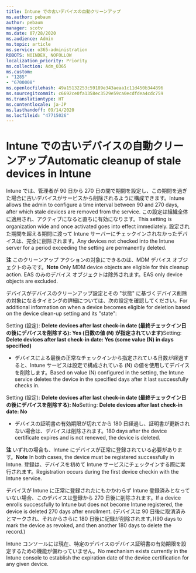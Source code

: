 ```yaml
---
title: Intune での古いデバイスの自動クリーンアップ
ms.author: pebaum
author: pebaum
manager: scotv
ms.date: 07/28/2020
ms.audience: Admin
ms.topic: article
ms.service: o365-administration
ROBOTS: NOINDEX, NOFOLLOW
localization_priority: Priority
ms.collection: Adm_O365
ms.custom:
- "1285"
- "6700008"
ms.openlocfilehash: 49a15132253c59189e343aeaa1c11d450b344896
ms.sourcegitcommit: c6692ce0fa1358ec3529e59ca0ecdfdea4cdc759
ms.translationtype: HT
ms.contentlocale: ja-JP
ms.lasthandoff: 09/14/2020
ms.locfileid: "47715026"
---
```

# <a name="automatic-cleanup-of-stale-devices-in-intune"></a><span data-ttu-id="382fd-102">Intune での古いデバイスの自動クリーンアップ</span><span class="sxs-lookup"><span data-stu-id="382fd-102">Automatic cleanup of stale devices in Intune</span></span>

<span data-ttu-id="382fd-103">Intune では、管理者が 90 日から 270 日の間で期間を設定し、この期間を過ぎた場合に古いデバイスがサービスから削除されるように構成できます。</span><span class="sxs-lookup"><span data-stu-id="382fd-103">Intune allows the admin to configure a time interval between 90 and 270 days, after which stale devices are removed from the service.</span></span> <span data-ttu-id="382fd-104">この設定は組織全体に適用され、アクティブになると直ちに有効になります。</span><span class="sxs-lookup"><span data-stu-id="382fd-104">This setting is organization wide and once activated goes into effect immediately.</span></span> <span data-ttu-id="382fd-105">設定された期間を超える期間に渡って Intune サーバーにチェックインされなかったデバイスは、完全に削除されます。</span><span class="sxs-lookup"><span data-stu-id="382fd-105">Any devices not checked into the Intune server for a period exceeding the setting are permanently deleted.</span></span>

<span data-ttu-id="382fd-106">**注** このクリーンアップ アクションの対象にできるのは、MDM デバイス オブジェクトのみです。</span><span class="sxs-lookup"><span data-stu-id="382fd-106">**Note** Only MDM device objects are eligible for this cleanup action.</span></span> <span data-ttu-id="382fd-107">EAS のみのデバイス オブジェクトは除外されます。</span><span class="sxs-lookup"><span data-stu-id="382fd-107">EAS only device objects are excluded.</span></span>

<span data-ttu-id="382fd-108">デバイスがデバイスのクリーンアップ設定とその "状態" に基づくデバイス削除の対象になるタイミングの詳細については、次の設定を確認してください。</span><span class="sxs-lookup"><span data-stu-id="382fd-108">For additional information on when a device becomes eligible for deletion based on the device clean-up setting and its "state":</span></span>

<span data-ttu-id="382fd-109">Setting (設定): **Delete devices after last check-in date (最終チェックイン日の後にデバイスを削除する): Yes (日数の値 (N) が指定されています)**</span><span class="sxs-lookup"><span data-stu-id="382fd-109">Setting: **Delete devices after last check-in date: Yes (some value (N) in days specified)**</span></span>

- <span data-ttu-id="382fd-110">デバイスによる最後の正常なチェックインから指定されている日数が経過すると、Intune サービスは設定で構成されている (N) の値を使用してデバイスを削除します。</span><span class="sxs-lookup"><span data-stu-id="382fd-110">Based on value (N) configured in the setting, the Intune service deletes the device in the specified days after it last successfully checks in.</span></span>

<span data-ttu-id="382fd-111">Setting (設定):  **Delete devices after last check-in date (最終チェックイン日の後にデバイスを削除する): No**</span><span class="sxs-lookup"><span data-stu-id="382fd-111">Setting:  **Delete devices after last check-in date: No**</span></span>

- <span data-ttu-id="382fd-112">デバイスの証明書の有効期限が切れてから 180 日経過し、証明書が更新されない場合は、デバイスは削除されます。</span><span class="sxs-lookup"><span data-stu-id="382fd-112">180 days after the device certificate expires and is not renewed, the device is deleted.</span></span>

<span data-ttu-id="382fd-113">**注** いずれの場合も、Intune にデバイスが正常に登録されている必要があります。</span><span class="sxs-lookup"><span data-stu-id="382fd-113">**Note** In both cases, the device must be registered successfully in Intune.</span></span> <span data-ttu-id="382fd-114">登録は、デバイスを初めて Intune サービスにチェックインする際に実行されます。</span><span class="sxs-lookup"><span data-stu-id="382fd-114">Registration occurs during the first device checkin with the Intune service.</span></span>

<span data-ttu-id="382fd-115">デバイスが Intune に正常に登録されたにもかかわらず Intune 登録済みとなっていない場合、このデバイスは登録から 270 日後に削除されます。</span><span class="sxs-lookup"><span data-stu-id="382fd-115">If a device enrolls successfully to Intune but does not become Intune registered, the device is deleted 270 days after enrollment.</span></span> <span data-ttu-id="382fd-116">(デバイスは 90 日後に取消済みとマークされ、それからさらに 180 日後に記録が削除されます。)</span><span class="sxs-lookup"><span data-stu-id="382fd-116">(90 days to mark the device as revoked, and then another 180 days to delete the record.)</span></span>

<span data-ttu-id="382fd-117">Intune コンソールには現在、特定のデバイスのデバイス証明書の有効期限を設定するための機能が備わっていません。</span><span class="sxs-lookup"><span data-stu-id="382fd-117">No mechanism exists currently in the Intune console to establish the expiration date of the device certification for any given device.</span></span>